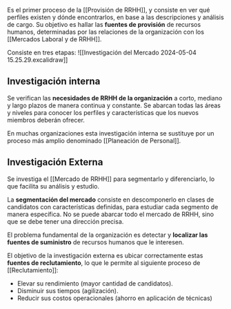 Es el primer proceso de la [[Provisión de RRHH]], y consiste en ver qué perfiles existen y dónde encontrarlos, en base a las descripciones y análisis de cargo. Su objetivo es hallar las **fuentes de provisión** de recursos humanos, determinadas por las relaciones de la organización con los [[Mercados Laboral y de RRHH]].

Consiste en tres etapas:
![[Investigación del Mercado 2024-05-04 15.25.29.excalidraw]]

## Investigación interna

Se verifican las **necesidades de RRHH de la organización** a corto, mediano y largo plazos de manera continua y constante. Se abarcan todas las áreas y niveles para conocer los perfiles y características que los nuevos miembros deberán ofrecer.

En muchas organizaciones esta investigación interna se sustituye por un proceso más amplio denominado [[Planeación de Personal]].

## Investigación Externa

Se investiga el [[Mercado de RRHH]] para segmentarlo y diferenciarlo, lo que facilita su análisis y estudio. 

La **segmentación del mercado** consiste en descomponerlo en clases de candidatos con características definidas, para estudiar cada segmento de manera específica. No se puede abarcar todo el mercado de RRHH, sino que se debe tener una dirección precisa.

El problema fundamental de la organización es detectar y **localizar las fuentes de suministro** de recursos humanos que le interesen. 

El objetivo de la investigación externa es ubicar correctamente estas **fuentes de reclutamiento**, lo que le permite al siguiente proceso de [[Reclutamiento]]:
- Elevar su rendimiento (mayor cantidad de candidatos).
- Disminuir sus tiempos (agilización).
- Reducir sus costos operacionales (ahorro en aplicación de técnicas)